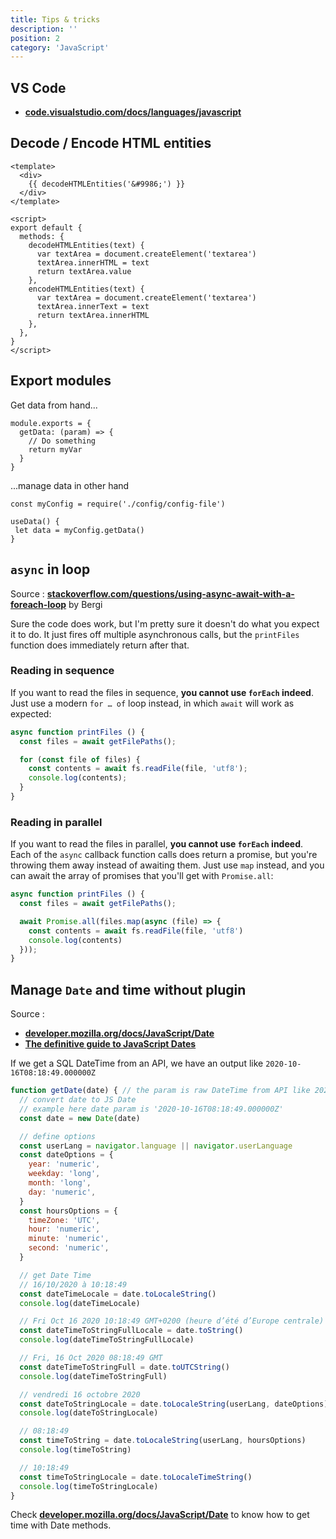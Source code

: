 ```yaml
---
title: Tips & tricks
description: ''
position: 2
category: 'JavaScript'
---
```


## VS Code

- [**code.visualstudio.com/docs/languages/javascript**](https://code.visualstudio.com/docs/languages/javascript)

## Decode / Encode HTML entities

```vue
<template>
  <div>
    {{ decodeHTMLEntities('&#9986;') }}
  </div>
</template>

<script>
export default {
  methods: {
    decodeHTMLEntities(text) {
      var textArea = document.createElement('textarea')
      textArea.innerHTML = text
      return textArea.value
    },
    encodeHTMLEntities(text) {
      var textArea = document.createElement('textarea')
      textArea.innerText = text
      return textArea.innerHTML
    },
  },
}
</script>
```

## Export modules

Get data from hand...

```js[config-file.js]
module.exports = {
  getData: (param) => {
    // Do something
    return myVar
  }
}
```

...manage data in other hand

```js[use-data.js]
const myConfig = require('./config/config-file')

useData() {
 let data = myConfig.getData()
}
```

## `async` in loop

Source : [**stackoverflow.com/questions/using-async-await-with-a-foreach-loop**](https://stackoverflow.com/questions/37576685/using-async-await-with-a-foreach-loop) by Bergi

Sure the code does work, but I'm pretty sure it doesn't do what you expect it to do. It just fires off multiple asynchronous calls, but the `printFiles` function does immediately return after that.

### Reading in sequence

If you want to read the files in sequence, **you cannot use `forEach` indeed**. Just use a modern `for … of` loop instead, in which `await` will work as expected:

```js
async function printFiles () {
  const files = await getFilePaths();

  for (const file of files) {
    const contents = await fs.readFile(file, 'utf8');
    console.log(contents);
  }
}
```

### Reading in parallel

If you want to read the files in parallel, **you cannot use `forEach` indeed**. Each of the `async` callback function calls does return a promise, but you're throwing them away instead of awaiting them. Just use `map` instead, and you can await the array of promises that you'll get with `Promise.all`:

```js
async function printFiles () {
  const files = await getFilePaths();

  await Promise.all(files.map(async (file) => {
    const contents = await fs.readFile(file, 'utf8')
    console.log(contents)
  }));
}
```

## Manage `Date` and time without plugin

<md-img source="dates.jpg" from="https://elijahmanor.com/blog/format-js-dates-and-times"></md-img>

Source :

- [**developer.mozilla.org/docs/JavaScript/Date**](https://developer.mozilla.org/en-US/docs/Web/JavaScript/Reference/Global_Objects/Date)
- [**The definitive guide to JavaScript Dates**](https://flaviocopes.com/javascript-dates/)

If we get a SQL DateTime from an API, we have an output like `2020-10-16T08:18:49.000000Z`

```js
function getDate(date) { // the param is raw DateTime from API like 2020-10-16T08:18:49.000000Z
  // convert date to JS Date
  // example here date param is '2020-10-16T08:18:49.000000Z'
  const date = new Date(date)

  // define options
  const userLang = navigator.language || navigator.userLanguage
  const dateOptions = {
    year: 'numeric',
    weekday: 'long',
    month: 'long',
    day: 'numeric',
  }
  const hoursOptions = {
    timeZone: 'UTC',
    hour: 'numeric',
    minute: 'numeric',
    second: 'numeric',
  }

  // get Date Time
  // 16/10/2020 à 10:18:49
  const dateTimeLocale = date.toLocaleString()
  console.log(dateTimeLocale)

  // Fri Oct 16 2020 10:18:49 GMT+0200 (heure d’été d’Europe centrale)
  const dateTimeToStringFullLocale = date.toString()
  console.log(dateTimeToStringFullLocale)

  // Fri, 16 Oct 2020 08:18:49 GMT
  const dateTimeToStringFull = date.toUTCString()
  console.log(dateTimeToStringFull)

  // vendredi 16 octobre 2020
  const dateToStringLocale = date.toLocaleString(userLang, dateOptions)
  console.log(dateToStringLocale)

  // 08:18:49
  const timeToString = date.toLocaleString(userLang, hoursOptions)
  console.log(timeToString)

  // 10:18:49
  const timeToStringLocale = date.toLocaleTimeString()
  console.log(timeToStringLocale)
}
```

Check [**developer.mozilla.org/docs/JavaScript/Date**](https://developer.mozilla.org/en-US/docs/Web/JavaScript/Reference/Global_Objects/Date) to know how to get time with Date methods.
